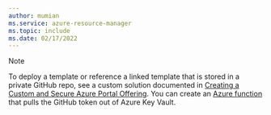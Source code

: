 ```yaml
---
author: mumian
ms.service: azure-resource-manager
ms.topic: include
ms.date: 02/17/2022
---
```


> [!NOTE]
> To deploy a template or reference a linked template that is stored in a private GitHub repo, see a custom solution documented in [Creating a Custom and Secure Azure Portal Offering](https://techcommunity.microsoft.com/t5/azure-architecture-blog/creating-a-custom-and-secure-azure-portal-offering/ba-p/3038344). You can create an [Azure function](../articles/azure-functions/functions-overview.md) that pulls the GitHub token out of Azure Key Vault.
